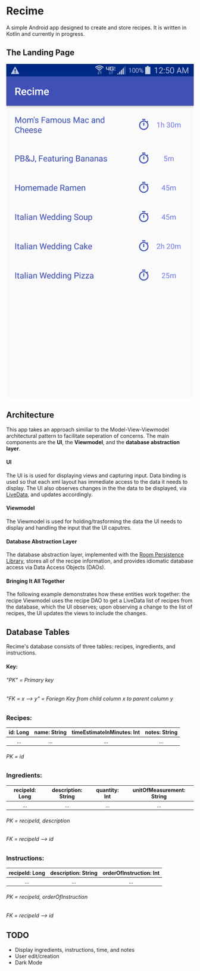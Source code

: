 # Recime
A simple Android app designed to create and store recipes. It is written in Kotlin and currently in progress.

## The Landing Page

![Recime Landing Page](recimeLandingPage.png)

## Architecture
This app takes an approach similiar to the Model-View-Viewmodel architectural pattern to facilitate seperation of concerns. The main components are the **UI**, the **Viewmodel**, and the **database abstraction layer**.

#### UI
The UI is is used for displaying views and capturing input. Data binding is used so that each xml layout has immediate access to the data it needs to display. The UI also observes changes in the the data to be displayed, via [LiveData](https://developer.android.com/topic/libraries/architecture/livedata), and updates accordingly.

#### Viewmodel
The Viewmodel is used for holding/trasforming the data the UI needs to display and handling the input that the UI caputres.

#### Database Abstraction Layer
The database abstraction layer, implemented with the [Room Persistence Library](https://developer.android.com/topic/libraries/architecture/room), stores all of the recipe information, and provides idiomatic database access via Data Access Objects (DAOs).

#### Bringing It All Together
The following example demonstrates how these entities work together: the recipe Viewmodel uses the recipe DAO to get a LiveData list of recipes from the database, which the UI observes; upon observing a change to the list of recipes, the UI updates the views to include the changes.


## Database Tables
Recime's database consists of three tables: recipes, ingredients, and instructions.

#### Key:
###### "PK" = Primary key
###### "FK = x --> y" = Foriegn Key from child column x to parent column y


### Recipes:
|id: Long|name: String|timeEstimateInMinutes: Int|notes: String|
|:---:|:---:|:---:|:---:|
|...|...|...|...|

###### PK = id

### Ingredients:
|recipeId: Long|description: String|quantity: Int|unitOfMeasurement: String|
|:---:|:---:|:---:|:---:|
|...|...|...|...|

###### PK = recipeId, description
###### FK = recipeId --> id

### Instructions:
|recipeId: Long|description: String|orderOfInstruction: Int|
|:---:|:---:|:---:|
|...|...|...|

###### PK = recipeId, orderOfInstruction
###### FK = recipeId --> id

## TODO
* Display ingredients, instructions, time, and notes
* User edit/creation
* Dark Mode
